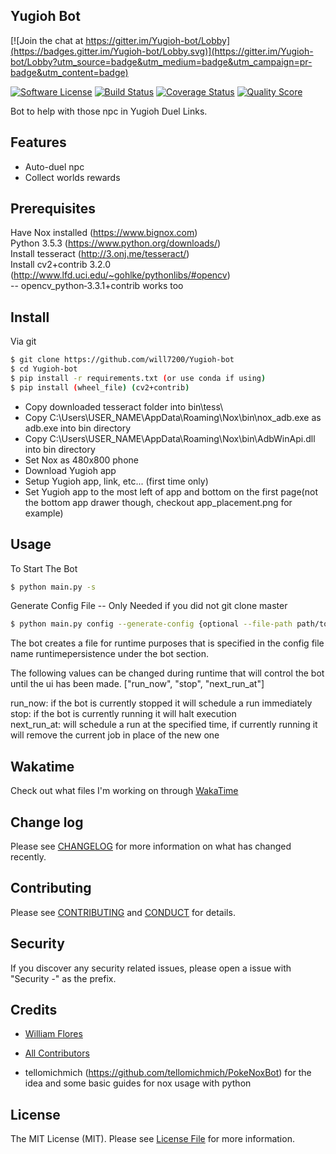 ## Yugioh Bot

[![Join the chat at https://gitter.im/Yugioh-bot/Lobby](https://badges.gitter.im/Yugioh-bot/Lobby.svg)](https://gitter.im/Yugioh-bot/Lobby?utm_source=badge&utm_medium=badge&utm_campaign=pr-badge&utm_content=badge)

[![Software License][ico-license]](LICENSE)
[![Build Status][ico-travis]][link-travis]
[![Coverage Status][ico-scrutinizer]][link-scrutinizer]
[![Quality Score][ico-code-quality]][link-code-quality]


Bot to help with those npc in Yugioh Duel Links.

## Features
- Auto-duel npc
- Collect worlds rewards


## Prerequisites

Have Nox installed (https://www.bignox.com)  
Python 3.5.3 (https://www.python.org/downloads/)  
Install tesseract (http://3.onj.me/tesseract/)  
Install cv2+contrib 3.2.0 (http://www.lfd.uci.edu/~gohlke/pythonlibs/#opencv)  
 -- opencv_python‑3.3.1+contrib works too

## Install

Via git

``` bash
$ git clone https://github.com/will7200/Yugioh-bot
$ cd Yugioh-bot
$ pip install -r requirements.txt (or use conda if using)
$ pip install (wheel_file) (cv2+contrib)
```

- Copy downloaded tesseract folder into bin\tess\
- Copy C:\Users\USER_NAME\AppData\Roaming\Nox\bin\nox_adb.exe as adb.exe into bin directory
- Copy C:\Users\USER_NAME\AppData\Roaming\Nox\bin\AdbWinApi.dll into bin directory
- Set Nox as 480x800 phone
- Download Yugioh app
- Setup Yugioh app, link, etc... (first time only)
- Set Yugioh app to the most left of app and bottom on the first page(not the bottom app drawer though, checkout app_placement.png for example)

## Usage

To Start The Bot
``` bash
$ python main.py -s
```

Generate Config File --  Only Needed if you did not git clone master
``` bash
$ python main.py config --generate-config {optional --file-path path/to/file/config.ini}
```
The bot creates a file for runtime purposes that is specified in the config file name runtimepersistence under the bot section.  

The following values can be changed during runtime that will control the bot until the ui has been made. 
["run_now", "stop", "next_run_at"]

run_now: if the bot is currently stopped it will schedule a run immediately  
stop: if the bot is currently running it will halt execution  
next_run_at: will schedule a run at the specified time, if currently running it will remove the current job in place of the new one
## Wakatime

Check out what files I'm working on through [WakaTime](https://wakatime.com/@will2700/projects/fofjloaywu)  


## Change log

Please see [CHANGELOG](CHANGELOG.md) for more information on what has changed recently.


## Contributing

Please see [CONTRIBUTING](CONTRIBUTING.md) and [CONDUCT](CONDUCT.md) for details.

## Security

If you discover any security related issues, please open a issue with "Security -" as the prefix.

## Credits

- [William Flores][link-author]

- [All Contributors][link-contributors]

- tellomichmich (https://github.com/tellomichmich/PokeNoxBot) for the idea and some basic guides for nox usage with python
## License

The MIT License (MIT). Please see [License File](LICENSE) for more information.

[ico-version]: https://img.shields.io/packagist/v/:vendor/:package_name.svg?style=flat-square
[ico-license]: https://img.shields.io/badge/license-MIT-brightgreen.svg?style=flat-square
[ico-travis]: https://img.shields.io/travis/:vendor/:package_name/master.svg?style=flat-square
[ico-scrutinizer]: https://img.shields.io/scrutinizer/coverage/g/:vendor/:package_name.svg?style=flat-square
[ico-code-quality]: https://img.shields.io/scrutinizer/g/:vendor/:package_name.svg?style=flat-square
[ico-downloads]: https://img.shields.io/packagist/dt/:vendor/:package_name.svg?style=flat-square

[link-travis]: https://travis-ci.org/:vendor/:package_name
[link-scrutinizer]: https://scrutinizer-ci.com/g/:vendor/:package_name/code-structure
[link-code-quality]: https://scrutinizer-ci.com/g/:vendor/:package_name
[link-author]: https://github.com/will7200
[link-contributors]: ../../contributors
